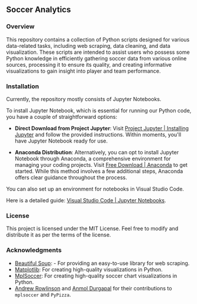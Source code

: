 ## Soccer Analytics

### Overview

This repository contains a collection of Python scripts designed for various data-related tasks, including web scraping, data cleaning, and data visualization. These scripts are intended to assist users who possess some Python knowledge in efficiently gathering soccer data from various online sources, processing it to ensure its quality, and creating informative visualizations to gain insight into player and team performance.

### Installation

Currently, the repository mostly consists of Jupyter Notebooks.

To install Jupyter Notebook, which is essential for running our Python code, you have a couple of straightforward options:

- **Direct Download from Project Jupyter**: Visit [Project Jupyter | Installing Jupyter](https://jupyter.org/install) and follow the provided instructions. Within moments, you'll have Jupyter Notebook ready for use.
  
- **Anaconda Distribution**: Alternatively, you can opt to install Jupyter Notebook through Anaconda, a comprehensive environment for managing your coding projects. Visit [Free Download | Anaconda](https://www.anaconda.com/products/distribution) to get started. While this method involves a few additional steps, Anaconda offers clear guidance throughout the process.
  

You can also set up an environment for notebooks in Visual Studio Code.

Here is a detailed guide: [Visual Studio Code | Jupyter Notebooks](https://code.visualstudio.com/docs/datascience/jupyter-notebooks).

### License

This project is licensed under the MIT License. Feel free to modify and distribute it as per the terms of the license.

### Acknowledgments

- [Beautiful Soup](https://www.crummy.com/software/BeautifulSoup/): - For providing an easy-to-use library for web scraping.
- [Matplotlib](https://matplotlib.org/): For creating high-quality visualizations in Python.
- [MplSoccer](https://github.com/andrewRowlinson/mplsoccer): For creating high-quality soccer chart visualizations in Python.
- [Andrew Rowlinson](https://github.com/andrewRowlinson) and [Anmol Durgapal](https://github.com/Slothfulwave612) for their contributions to `mplsoccer` and `PyPizza`.
